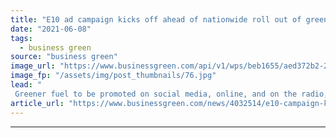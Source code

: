 ```yaml
---
title: "E10 ad campaign kicks off ahead of nationwide roll out of greener fuel"
date: "2021-06-08"
tags: 
  - business green
source: "business green"
image_url: "https://www.businessgreen.com/api/v1/wps/beb1655/aed372b2-29d4-40f0-8d45-b2a21f16f467/4/iStock-178989519-185x114.jpg"
image_fp: "/assets/img/post_thumbnails/76.jpg"
lead: "
 Greener fuel to be promoted on social media, online, and on the radio, as well as at petrol forecourts, government announces ..."
article_url: "https://www.businessgreen.com/news/4032514/e10-campaign-kicks-ahead-nationwide-roll-greener-fuel"
---
```


---
